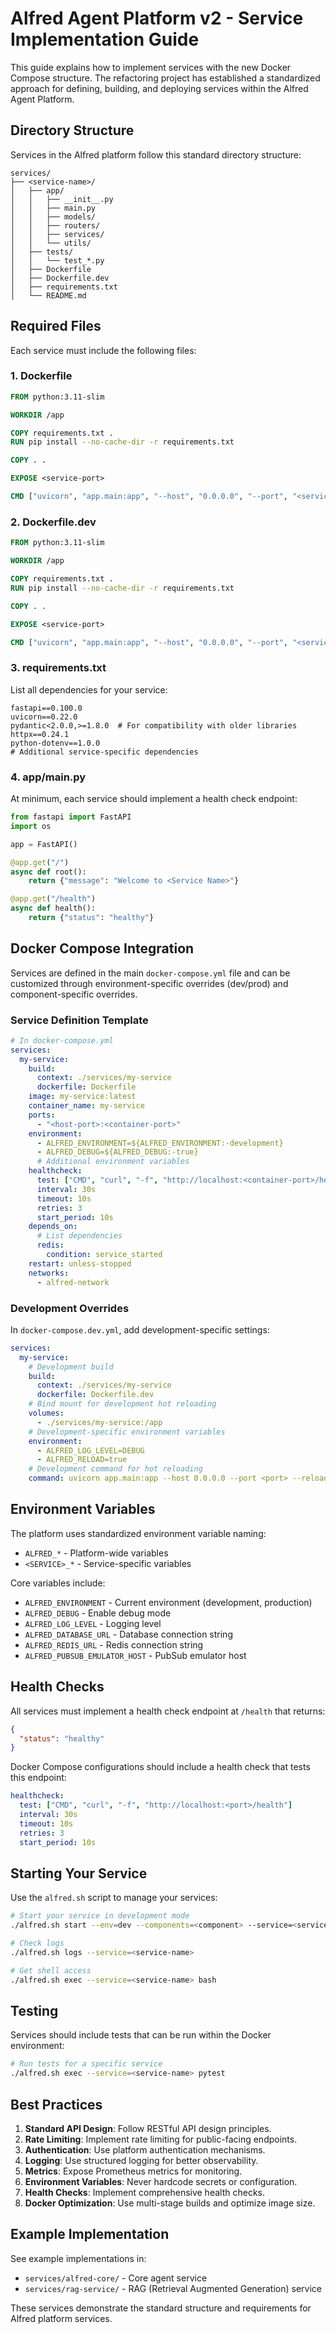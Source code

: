 # Alfred Agent Platform v2 - Service Implementation Guide

This guide explains how to implement services with the new Docker Compose structure. The refactoring project has established a standardized approach for defining, building, and deploying services within the Alfred Agent Platform.

## Directory Structure

Services in the Alfred platform follow this standard directory structure:

```
services/
├── <service-name>/
│   ├── app/
│   │   ├── __init__.py
│   │   ├── main.py
│   │   ├── models/
│   │   ├── routers/
│   │   ├── services/
│   │   └── utils/
│   ├── tests/
│   │   └── test_*.py
│   ├── Dockerfile
│   ├── Dockerfile.dev
│   ├── requirements.txt
│   └── README.md
```

## Required Files

Each service must include the following files:

### 1. Dockerfile

```dockerfile
FROM python:3.11-slim

WORKDIR /app

COPY requirements.txt .
RUN pip install --no-cache-dir -r requirements.txt

COPY . .

EXPOSE <service-port>

CMD ["uvicorn", "app.main:app", "--host", "0.0.0.0", "--port", "<service-port>"]
```

### 2. Dockerfile.dev

```dockerfile
FROM python:3.11-slim

WORKDIR /app

COPY requirements.txt .
RUN pip install --no-cache-dir -r requirements.txt

COPY . .

EXPOSE <service-port>

CMD ["uvicorn", "app.main:app", "--host", "0.0.0.0", "--port", "<service-port>", "--reload"]
```

### 3. requirements.txt

List all dependencies for your service:

```
fastapi==0.100.0
uvicorn==0.22.0
pydantic<2.0.0,>=1.8.0  # For compatibility with older libraries
httpx==0.24.1
python-dotenv==1.0.0
# Additional service-specific dependencies
```

### 4. app/main.py

At minimum, each service should implement a health check endpoint:

```python
from fastapi import FastAPI
import os

app = FastAPI()

@app.get("/")
async def root():
    return {"message": "Welcome to <Service Name>"}

@app.get("/health")
async def health():
    return {"status": "healthy"}
```

## Docker Compose Integration

Services are defined in the main `docker-compose.yml` file and can be customized through environment-specific overrides (dev/prod) and component-specific overrides.

### Service Definition Template

```yaml
# In docker-compose.yml
services:
  my-service:
    build:
      context: ./services/my-service
      dockerfile: Dockerfile
    image: my-service:latest
    container_name: my-service
    ports:
      - "<host-port>:<container-port>"
    environment:
      - ALFRED_ENVIRONMENT=${ALFRED_ENVIRONMENT:-development}
      - ALFRED_DEBUG=${ALFRED_DEBUG:-true}
      # Additional environment variables
    healthcheck:
      test: ["CMD", "curl", "-f", "http://localhost:<container-port>/health"]
      interval: 30s
      timeout: 10s
      retries: 3
      start_period: 10s
    depends_on:
      # List dependencies
      redis:
        condition: service_started
    restart: unless-stopped
    networks:
      - alfred-network
```

### Development Overrides

In `docker-compose.dev.yml`, add development-specific settings:

```yaml
services:
  my-service:
    # Development build
    build:
      context: ./services/my-service
      dockerfile: Dockerfile.dev
    # Bind mount for development hot reloading
    volumes:
      - ./services/my-service:/app
    # Development-specific environment variables
    environment:
      - ALFRED_LOG_LEVEL=DEBUG
      - ALFRED_RELOAD=true
    # Development command for hot reloading
    command: uvicorn app.main:app --host 0.0.0.0 --port <port> --reload
```

## Environment Variables

The platform uses standardized environment variable naming:

- `ALFRED_*` - Platform-wide variables
- `<SERVICE>_*` - Service-specific variables

Core variables include:

- `ALFRED_ENVIRONMENT` - Current environment (development, production)
- `ALFRED_DEBUG` - Enable debug mode
- `ALFRED_LOG_LEVEL` - Logging level
- `ALFRED_DATABASE_URL` - Database connection string
- `ALFRED_REDIS_URL` - Redis connection string
- `ALFRED_PUBSUB_EMULATOR_HOST` - PubSub emulator host

## Health Checks

All services must implement a health check endpoint at `/health` that returns:

```json
{
  "status": "healthy"
}
```

Docker Compose configurations should include a health check that tests this endpoint:

```yaml
healthcheck:
  test: ["CMD", "curl", "-f", "http://localhost:<port>/health"]
  interval: 30s
  timeout: 10s
  retries: 3
  start_period: 10s
```

## Starting Your Service

Use the `alfred.sh` script to manage your services:

```bash
# Start your service in development mode
./alfred.sh start --env=dev --components=<component> --service=<service-name>

# Check logs
./alfred.sh logs --service=<service-name>

# Get shell access
./alfred.sh exec --service=<service-name> bash
```

## Testing

Services should include tests that can be run within the Docker environment:

```bash
# Run tests for a specific service
./alfred.sh exec --service=<service-name> pytest
```

## Best Practices

1. **Standard API Design**: Follow RESTful API design principles.
2. **Rate Limiting**: Implement rate limiting for public-facing endpoints.
3. **Authentication**: Use platform authentication mechanisms.
4. **Logging**: Use structured logging for better observability.
5. **Metrics**: Expose Prometheus metrics for monitoring.
6. **Environment Variables**: Never hardcode secrets or configuration.
7. **Health Checks**: Implement comprehensive health checks.
8. **Docker Optimization**: Use multi-stage builds and optimize image size.

## Example Implementation

See example implementations in:
- `services/alfred-core/` - Core agent service
- `services/rag-service/` - RAG (Retrieval Augmented Generation) service

These services demonstrate the standard structure and requirements for Alfred platform services.
